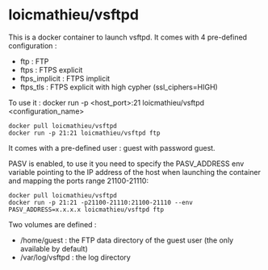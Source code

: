 # loicmathieu/vsftpd
This is a docker container to launch vsftpd. 
It comes with 4 pre-defined configuration : 
- ftp : FTP
- ftps : FTPS explicit
- ftps_implicit : FTPS implicit
- ftps_tls : FTPS explicit with high cypher (ssl_ciphers=HIGH)

To use it : docker run -p <host_port>:21 loicmathieu/vsftpd <configuration_name>
```
docker pull loicmathieu/vsftpd
docker run -p 21:21 loicmathieu/vsftpd ftp
```

It comes with a pre-defined user : guest with password guest.

PASV is enabled, to use it you need to specify the PASV_ADDRESS env variable pointing to the IP address of the host when launching the container and mapping the ports range 21100-21110: 
```
docker pull loicmathieu/vsftpd
docker run -p 21:21 -p21100-21110:21100-21110 --env PASV_ADDRESS=x.x.x.x loicmathieu/vsftpd ftp
```

Two volumes are defined : 
- /home/guest : the FTP data directory of the guest user (the only available by default)
- /var/log/vsftpd : the log directory
